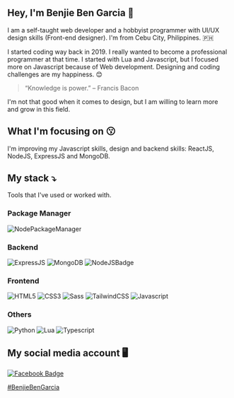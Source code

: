 ## Hey, I'm Benjie Ben Garcia 👋

I am a self-taught web developer and a hobbyist programmer with UI/UX design skills (Front-end designer). I'm from Cebu City, Philippines. 🇵🇭

I started coding way back in 2019. I really wanted to become a professional programmer at that time. I started with Lua and Javascript, but I focused more on Javascript because of Web development. Designing and coding challenges are my happiness. 😊

> “Knowledge is power.” – Francis Bacon

I'm not that good when it comes to design, but I am willing to learn more and grow in this field.


## What I'm focusing on 😗

I'm improving my Javascript skills, design and backend skills: ReactJS, NodeJS, ExpressJS and MongoDB. 


## My stack ⤵️

Tools that I've used or worked with.

### Package Manager
![NodePackageManager](https://img.shields.io/badge/npm-CB3837?style=for-the-badge&logo=npm&logoColor=white) 

### Backend
![ExpressJS](https://img.shields.io/badge/Express.js-000000?style=for-the-badge&logo=express&logoColor=white)
![MongoDB](https://img.shields.io/badge/MongoDB-4EA94B?style=for-the-badge&logo=mongodb&logoColor=white)
![NodeJSBadge](https://img.shields.io/badge/Node.js-43853D?style=for-the-badge&logo=node-dot-js&logoColor=white)

### Frontend
![HTML5](https://img.shields.io/badge/HTML5-E34F26?style=for-the-badge&logo=html5&logoColor=white)
![CSS3](https://img.shields.io/badge/CSS3-1572B6?style=for-the-badge&logo=css3&logoColor=white)
![Sass](https://img.shields.io/badge/Sass-CC6699?style=for-the-badge&logo=sass&logoColor=white)
![TailwindCSS](https://img.shields.io/badge/Tailwind_CSS-38B2AC?style=for-the-badge&logo=tailwind-css&logoColor=white)
![Javascript](https://img.shields.io/badge/JavaScript-F7DF1E?style=for-the-badge&logo=javascript&logoColor=black)

### Others
![Python](https://img.shields.io/badge/Python-3776AB?style=for-the-badge&logo=python&logoColor=white)
![Lua](https://img.shields.io/badge/Lua-2C2D72?style=for-the-badge&logo=lua&logoColor=white)
![Typescript](https://img.shields.io/badge/TypeScript-007ACC?style=for-the-badge&logo=typescript&logoColor=white)

## My social media account 🖥️

[![Facebook Badge](https://img.shields.io/badge/Facebook-1877F2?style=for-the-badge&logo=facebook&logoColor=white)](https://facebook.com/benjiebengarcia)

[#BenjieBenGarcia](https://benjieben.tk)
